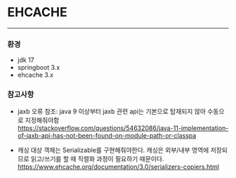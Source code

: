 # EHCACHE

---

### 환경
- jdk 17
- springboot 3.x
- ehcache 3.x


### 참고사항
- jaxb 오류 참조: java 9 이상부터 jaxb 관련 api는 기본으로 탑재되지 않아 수동으로 지정해줘야함 <br>
https://stackoverflow.com/questions/54632086/java-11-implementation-of-jaxb-api-has-not-been-found-on-module-path-or-classpa
 
- 캐싱 대상 객체는 Serializable를 구현해줘야한다. 캐싱은 외부/내부 영역에 저장되므로 읽고/쓰기를 할 때 직렬화 과정이 필요하기 때문이다. <br>
  https://www.ehcache.org/documentation/3.0/serializers-copiers.html